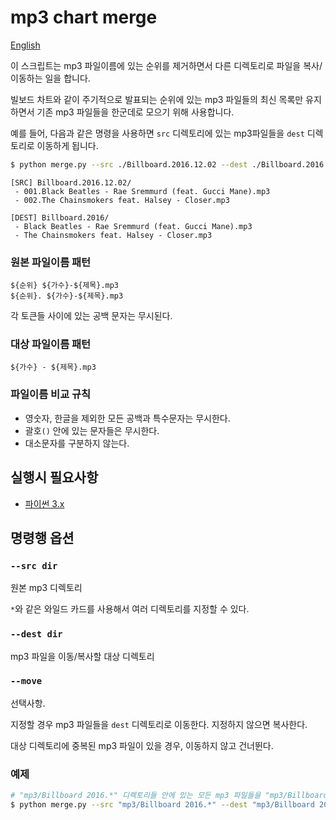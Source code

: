 # mp3 chart merge

[English](README.md)

이 스크립트는 mp3 파일이름에 있는 순위를 제거하면서 다른 디렉토리로 파일을 복사/이동하는 일을 합니다.

빌보드 차트와 같이 주기적으로 발표되는 순위에 있는 mp3 파일들의 최신 목록만 유지하면서 기존 mp3 파일들을 한군데로 모으기 위해 사용합니다.

예를 들어, 다음과 같은 명령을 사용하면 `src` 디렉토리에 있는 mp3파일들을 `dest` 디렉토리로 이동하게 됩니다.

```bash
$ python merge.py --src ./Billboard.2016.12.02 --dest ./Billboard.2016 --move
```

```
[SRC] Billboard.2016.12.02/
 - 001.Black Beatles - Rae Sremmurd (feat. Gucci Mane).mp3
 - 002.The Chainsmokers feat. Halsey - Closer.mp3

[DEST] Billboard.2016/
 - Black Beatles - Rae Sremmurd (feat. Gucci Mane).mp3
 - The Chainsmokers feat. Halsey - Closer.mp3
```

### 원본 파일이름 패턴

```
${순위} ${가수}-${제목}.mp3
${순위}. ${가수}-${제목}.mp3
```

각 토큰들 사이에 있는 공백 문자는 무시된다.

### 대상 파일이름 패턴

```
${가수} - ${제목}.mp3
```

### 파일이름 비교 규칙

* 영숫자, 한글을 제외한 모든 공백과 특수문자는 무시한다.
* 괄호`()` 안에 있는 문자들은 무시한다.
* 대소문자를 구분하지 않는다.

## 실행시 필요사항

* [파이썬 3.x](https://www.python.org/downloads/)

## 명령행 옵션

### `--src dir`

원본 mp3 디렉토리

`*`와 같은 와일드 카드를 사용해서 여러 디렉토리를 지정할 수 있다.

### `--dest dir`

mp3 파일을 이동/복사할 대상 디렉토리

### `--move`

선택사항.

지정할 경우 mp3 파일들을 `dest` 디렉토리로 이동한다. 지정하지 않으면 복사한다.

대상 디렉토리에 중복된 mp3 파일이 있을 경우, 이동하지 않고 건너뛴다.

### 예제

```bash
# "mp3/Billboard 2016.*" 디렉토리들 안에 있는 모든 mp3 파일들을 "mp3/Billboard 2016" 디렉토리로 이동한다.
$ python merge.py --src "mp3/Billboard 2016.*" --dest "mp3/Billboard 2016" --move
```
